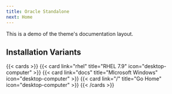 ```yaml
---
title: Oracle Standalone
next: Home
---
```


This is a demo of the theme's documentation layout.

## Installation Variants

{{< cards >}}
  {{< card link="rhel" title="RHEL 7.9" icon="desktop-computer" >}}
   {{< card link="docs" title="MIcrosoft Windows" icon="desktop-computer" >}}
     {{< card link="/" title="Go Home" icon="desktop-computer" >}}
{{< /cards >}}
